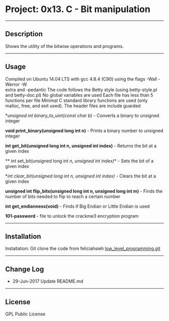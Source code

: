 # Project: 0x13. C - Bit manipulation
----

## Description
Shows the utility of the bitwise operations and programs.

----
## Usage
Compiled on Ubuntu 14.04 LTS with gcc 4.8.4 (C90) using the flags -Wall -Werror -W\
extra and -pedantic
The code follows the Betty style (using betty-style.pl and betty-doc.pl)
No global variables are used
Each file has less than 5 functions per file
Minimal C standard library functions are used (only malloc, free, and exit used).
The header files are include guarded

**unsigned int binary_to_uint(const char *b)** - Converts a binary to unsigned integer

**void print_binary(unsigned long int n)** - Prints a binary number to unsigned integer

**int get_bit(unsigned long int n, unsigned int index)** - Returns the bit at a given index

** int set_bit(unsigned long int *n, unsigned int index)** - Sets the bit of a given index

**int clear_bit(unsigned long int *n, unsigned int index)** - Clears the bit at a given index

**unsigned int flip_bits(unsigned long int n, unsigned long int m)** - Finds the number of bits needed to flip to reach a certain number

**int get_endianness(void)** - Finds if Big Endian or Little Endian is used

**101-password** - file to unlock the crackme3 encryption program

----
## Installation
Installation: Git clone the code from feliciahsieh
[low_level_programming.git](https://github.com/feliciahsieh/holbertonschool-low_level_programming.git)

----
## Change Log
* 29-Jun-2017 Update README.md

----
## License
GPL Public License
